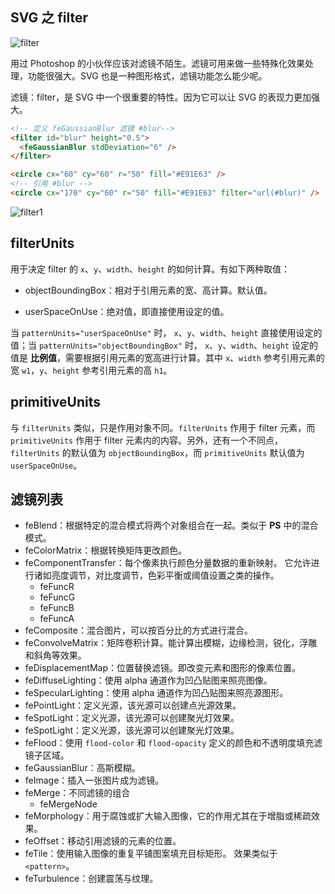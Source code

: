 ## SVG 之 filter

![filter](./imgs/filter.png)

用过 Photoshop 的小伙伴应该对滤镜不陌生。滤镜可用来做一些特殊化效果处理，功能很强大。SVG 也是一种图形格式，滤镜功能怎么能少呢。

滤镜：filter，是 SVG 中一个很重要的特性。因为它可以让 SVG 的表现力更加强大。

```html
<!-- 定义 feGaussianBlur 滤镜 #blur-->
<filter id="blur" height="0.5">
  <feGaussianBlur stdDeviation="6" />
</filter>

<circle cx="60" cy="60" r="50" fill="#E91E63" />
<!-- 引用 #blur -->
<circle cx="170" cy="60" r="50" fill="#E91E63" filter="url(#blur)" />
```

![filter1](./imgs/filter1.svg)

## filterUnits

用于决定 filter 的 `x`、`y`、`width`、`height` 的如何计算。有如下两种取值：

- objectBoundingBox：相对于引用元素的宽、高计算。默认值。

- userSpaceOnUse：绝对值，即直接使用设定的值。

当 `patternUnits="userSpaceOnUse"` 时， `x`、`y`、`width`、`height` 直接使用设定的值；当 `patternUnits="objectBoundingBox"` 时， `x`、`y`、`width`、`height` 设定的值是 **比例值**，需要根据引用元素的宽高进行计算。其中 `x`、`width` 参考引用元素的宽 `w1`，`y`、`height` 参考引用元素的高 `h1`。

## primitiveUnits

与 `filterUnits` 类似，只是作用对象不同。`filterUnits` 作用于 filter 元素，而 `primitiveUnits` 作用于 filter 元素内的内容。另外，还有一个不同点，`filterUnits` 的默认值为 `objectBoundingBox`，而 `primitiveUnits` 默认值为 `userSpaceOnUse`。

## 滤镜列表

- feBlend：根据特定的混合模式将两个对象组合在一起。类似于 **PS** 中的混合模式。
- feColorMatrix：根据转换矩阵更改颜色。
- feComponentTransfer：每个像素执行颜色分量数据的重新映射。 它允许进行诸如亮度调节，对比度调节，色彩平衡或阈值设置之类的操作。
  - feFuncR
  - feFuncG
  - feFuncB
  - feFuncA
- feComposite：混合图片，可以按百分比的方式进行混合。
- feConvolveMatrix：矩阵卷积计算。能计算出模糊，边缘检测，锐化，浮雕和斜角等效果。
- feDisplacementMap：位置替换滤镜。即改变元素和图形的像素位置。
- feDiffuseLighting：使用 alpha 通道作为凹凸贴图来照亮图像。
- feSpecularLighting：使用 alpha 通道作为凹凸贴图来照亮源图形。
- fePointLight：定义光源，该光源可以创建点光源效果。
- feSpotLight：定义光源，该光源可以创建聚光灯效果。
- feSpotLight：定义光源，该光源可以创建聚光灯效果。
- feFlood：使用 `flood-color` 和 `flood-opacity` 定义的颜色和不透明度填充滤镜子区域。
- feGaussianBlur：高斯模糊。
- feImage：插入一张图片成为滤镜。
- feMerge：不同滤镜的组合
  - feMergeNode
- feMorphology：用于腐蚀或扩大输入图像，它的作用尤其在于增脂或稀疏效果。
- feOffset：移动引用滤镜的元素的位置。
- feTile：使用输入图像的重复平铺图案填充目标矩形。 效果类似于 `<pattern>`。
- feTurbulence：创建震荡与纹理。
